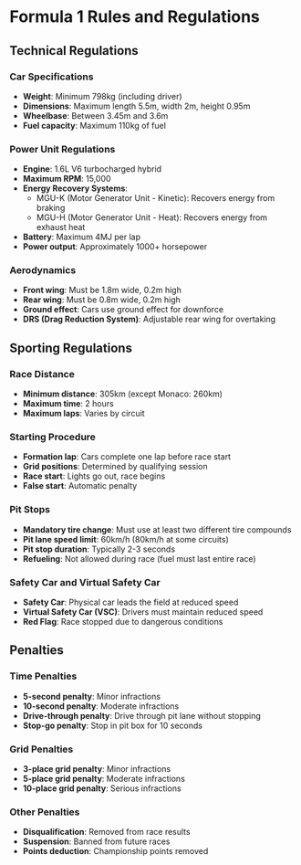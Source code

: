 # Formula 1 Rules and Regulations

## Technical Regulations

### Car Specifications
- **Weight**: Minimum 798kg (including driver)
- **Dimensions**: Maximum length 5.5m, width 2m, height 0.95m
- **Wheelbase**: Between 3.45m and 3.6m
- **Fuel capacity**: Maximum 110kg of fuel

### Power Unit Regulations
- **Engine**: 1.6L V6 turbocharged hybrid
- **Maximum RPM**: 15,000
- **Energy Recovery Systems**: 
  - MGU-K (Motor Generator Unit - Kinetic): Recovers energy from braking
  - MGU-H (Motor Generator Unit - Heat): Recovers energy from exhaust heat
- **Battery**: Maximum 4MJ per lap
- **Power output**: Approximately 1000+ horsepower

### Aerodynamics
- **Front wing**: Must be 1.8m wide, 0.2m high
- **Rear wing**: Must be 0.8m wide, 0.2m high
- **Ground effect**: Cars use ground effect for downforce
- **DRS (Drag Reduction System)**: Adjustable rear wing for overtaking

## Sporting Regulations

### Race Distance
- **Minimum distance**: 305km (except Monaco: 260km)
- **Maximum time**: 2 hours
- **Maximum laps**: Varies by circuit

### Starting Procedure
- **Formation lap**: Cars complete one lap before race start
- **Grid positions**: Determined by qualifying session
- **Race start**: Lights go out, race begins
- **False start**: Automatic penalty

### Pit Stops
- **Mandatory tire change**: Must use at least two different tire compounds
- **Pit lane speed limit**: 60km/h (80km/h at some circuits)
- **Pit stop duration**: Typically 2-3 seconds
- **Refueling**: Not allowed during race (fuel must last entire race)

### Safety Car and Virtual Safety Car
- **Safety Car**: Physical car leads the field at reduced speed
- **Virtual Safety Car (VSC)**: Drivers must maintain reduced speed
- **Red Flag**: Race stopped due to dangerous conditions

## Penalties

### Time Penalties
- **5-second penalty**: Minor infractions
- **10-second penalty**: Moderate infractions
- **Drive-through penalty**: Drive through pit lane without stopping
- **Stop-go penalty**: Stop in pit box for 10 seconds

### Grid Penalties
- **3-place grid penalty**: Minor infractions
- **5-place grid penalty**: Moderate infractions
- **10-place grid penalty**: Serious infractions

### Other Penalties
- **Disqualification**: Removed from race results
- **Suspension**: Banned from future races
- **Points deduction**: Championship points removed
